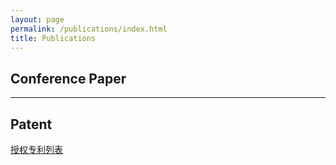 ```yaml
---
layout: page
permalink: /publications/index.html
title: Publications
---
```

## Conference Paper

___
## Patent
<a href="https://liu-shuo.notion.site/Patent-c952538ef1e44f1889121a7c173316a0">授权专利列表</a>